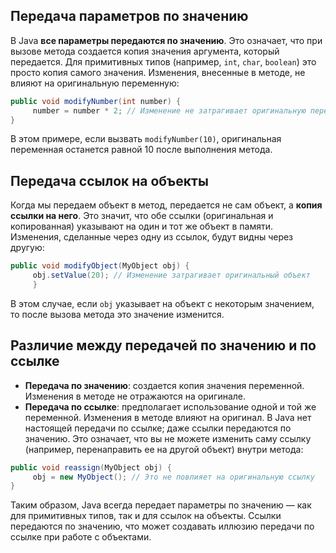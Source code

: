 ## Передача параметров по значению
В Java **все параметры передаются по значению**. Это означает, что при вызове метода создается копия значения аргумента, который передается. Для примитивных типов (например, `int`, `char`, `boolean`) это просто копия самого значения. Изменения, внесенные в методе, не влияют на оригинальную переменную:
```java
public void modifyNumber(int number) {
     number = number * 2; // Изменение не затрагивает оригинальную переменную 
}
```
В этом примере, если вызвать `modifyNumber(10)`, оригинальная переменная останется равной 10 после выполнения метода.
## Передача ссылок на объекты
Когда мы передаем объект в метод, передается не сам объект, а **копия ссылки на него**. Это значит, что обе ссылки (оригинальная и копированная) указывают на один и тот же объект в памяти. Изменения, сделанные через одну из ссылок, будут видны через другую:
```java
public void modifyObject(MyObject obj) {
     obj.setValue(20); // Изменение затрагивает оригинальный объект
     }
```
В этом случае, если `obj` указывает на объект с некоторым значением, то после вызова метода это значение изменится.
## Различие между передачей по значению и по ссылке
- **Передача по значению**: создается копия значения переменной. Изменения в методе не отражаются на оригинале.
- **Передача по ссылке**: предполагает использование одной и той же переменной. Изменения в методе влияют на оригинал.
В Java нет настоящей передачи по ссылке; даже ссылки передаются по значению. Это означает, что вы не можете изменить саму ссылку (например, перенаправить ее на другой объект) внутри метода:
```java
public void reassign(MyObject obj) {
     obj = new MyObject(); // Это не повлияет на оригинальную ссылку 
}
```
Таким образом, Java всегда передает параметры по значению — как для примитивных типов, так и для ссылок на объекты. Ссылки передаются по значению, что может создавать иллюзию передачи по ссылке при работе с объектами.